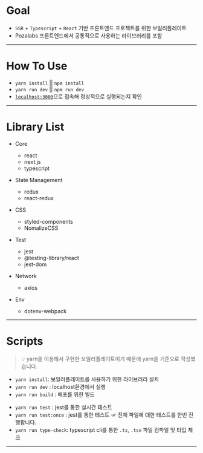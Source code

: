 # Goal
* `SSR` + `Typescript` + `React` 기반 프론트엔드 프로젝트를 위한 보일러플레이트
* Pozalabs 프론트엔드에서 공통적으로 사용하는 라이브러리를 포함
--- 

# How To Use
* `yarn install` || `npm install`
* `yarn run dev` || `npm run dev`
* [`localhost:3000`](http://localhost:3000/)으로 접속해 정상적으로 실행되는지 확인
---

# Library List
- Core
  - react 
  - next.js
  - typescript

- State Management
  - redux
  - react-redux

- CSS
  - styled-components
  - NomalizeCSS

- Test
  - jest
  - @testing-library/react
  - jest-dom

- Network
  - axios

- Env
  - dotenv-webpack
---

# Scripts
> 💡 yarn을 이용해서 구현한 보일러플레이트이기 때문에 yarn을 기준으로 작성했습니다.

- `yarn install`: 보일러플레이트를 사용하기 위한 라이브러리 설치
- `yarn run dev` : localhost환경에서 실행
- `yarn run build` : 배포를 위한 빌드
<!-- - `yarn run start:staging`: staging서버를 통한 배포 -->
- `yarn run test` : jest를 통한 실시간 테스트
- `yarn run test:once` : jest를 통한 테스트 ☞ 전체 파일에 대한 테스트를 한번 진행합니다.
- `yarn run type-check`: typescript cli를 통한 `.ts`, `.tsx` 파일 컴파일 및 타입 체크
--- 
